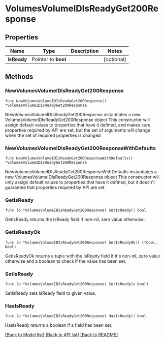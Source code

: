 # VolumesVolumeIDIsReadyGet200Response

## Properties

Name | Type | Description | Notes
------------ | ------------- | ------------- | -------------
**IsReady** | Pointer to **bool** |  | [optional] 

## Methods

### NewVolumesVolumeIDIsReadyGet200Response

`func NewVolumesVolumeIDIsReadyGet200Response() *VolumesVolumeIDIsReadyGet200Response`

NewVolumesVolumeIDIsReadyGet200Response instantiates a new VolumesVolumeIDIsReadyGet200Response object
This constructor will assign default values to properties that have it defined,
and makes sure properties required by API are set, but the set of arguments
will change when the set of required properties is changed

### NewVolumesVolumeIDIsReadyGet200ResponseWithDefaults

`func NewVolumesVolumeIDIsReadyGet200ResponseWithDefaults() *VolumesVolumeIDIsReadyGet200Response`

NewVolumesVolumeIDIsReadyGet200ResponseWithDefaults instantiates a new VolumesVolumeIDIsReadyGet200Response object
This constructor will only assign default values to properties that have it defined,
but it doesn't guarantee that properties required by API are set

### GetIsReady

`func (o *VolumesVolumeIDIsReadyGet200Response) GetIsReady() bool`

GetIsReady returns the IsReady field if non-nil, zero value otherwise.

### GetIsReadyOk

`func (o *VolumesVolumeIDIsReadyGet200Response) GetIsReadyOk() (*bool, bool)`

GetIsReadyOk returns a tuple with the IsReady field if it's non-nil, zero value otherwise
and a boolean to check if the value has been set.

### SetIsReady

`func (o *VolumesVolumeIDIsReadyGet200Response) SetIsReady(v bool)`

SetIsReady sets IsReady field to given value.

### HasIsReady

`func (o *VolumesVolumeIDIsReadyGet200Response) HasIsReady() bool`

HasIsReady returns a boolean if a field has been set.


[[Back to Model list]](../README.md#documentation-for-models) [[Back to API list]](../README.md#documentation-for-api-endpoints) [[Back to README]](../README.md)


